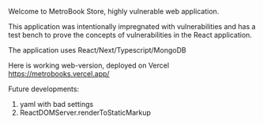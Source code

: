 Welcome to MetroBook Store, highly vulnerable web application.

This application was intentionally impregnated with vulnerabilities and has a test bench to prove the concepts of
vulnerabilities in the React application.

The application uses React/Next/Typescript/MongoDB

Here is working web-version, deployed on Vercel https://metrobooks.vercel.app/

Future developments:

1) yaml with bad settings
2) ReactDOMServer.renderToStaticMarkup
